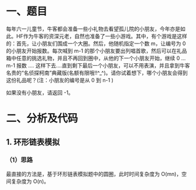 # 一、题目
每年六一儿童节，牛客都会准备一些小礼物去看望孤儿院的小朋友，今年亦是如此。HF作为牛客的资深元老，自然也准备了一些小游戏。其中，有个游戏是这样的：首先，让小朋友们围成一个大圈。然后，他随机指定一个数 m，让编号为 0 的小朋友开始报数。每次喊到 m-1 的那个小朋友要出列唱首歌，然后可以在礼品箱中任意的挑选礼物，并且不再回到圈中，从他的下一个小朋友开始，继续 0 ... m-1 报数 .... 这样下去....直到剩下最后一个小朋友，可以不用表演，并且拿到牛客名贵的“名侦探柯南”典藏版(名额有限哦!!^_^)。请你试着想下，哪个小朋友会得到这份礼品呢？(注：小朋友的编号是从 0 到 n-1 )  
  
如果没有小朋友，请返回 -1。  
# 二、分析及代码
## 1. 环形链表模拟
### （1）思路
最直接的方法是，基于环形链表模拟题中的圆圈，此时时间复杂度为 O(mn)，空间复杂度为 O(n)。  
